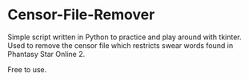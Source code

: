 # Censor-File-Remover

Simple script written in Python to practice and play around with tkinter.
Used to remove the censor file which restricts swear words found in Phantasy Star Online 2.

Free to use.
